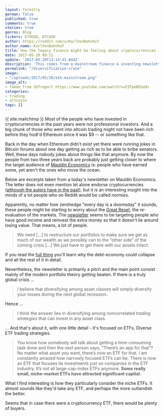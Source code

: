 ```yaml
---
layout: forestry
german: false
published: true
comments: true
stories: true
genres: Blog
tickers: ETHUSD, BTCUSD
author: https://reddit.com/u/KarlVonBahnhof
author_name: KarlVonBahnhof
title: How the legacy finance might be feeling about cryptocurrencies
date: 2017-05-20 09:11
update: '2017-05-20T13:14:43.844Z'
description: 'This comes from a mainstream finance & investing newsletter. '
permalink: "/diversification-craze"
image:
- "/uploads/2017/05/20/eth-mainstream.png"
image_alt:
- Taken from SGTreport https://www.youtube.com/watch?v=EIFpeBEUa9s
categories:
- trading
- altcoins
tags: []
---
```

{{ site.mailchimp }} Most of the people who have invested in cryptocurrencies in the past years were not professional investors. And a big chunk of those who went into altcoin trading might not have been rich before they hodl'd Ethereum since it was $9 -- or something like that.

Back in the day when Ethereum didn't exist yet there were running jokes in Bitcoin forums about one day getting as rich as to be able to bribe senators. Well, these days nobody jokes about things like that anymore. By now the people from two three years back are probably just getting closer to where the target audience of [Mauldin Economics](http://www.mauldineconomics.com/) is: people who have earned some, yet aren't the ones who move the ocean.

Below are excerpts taken from a today's newsletter on Mauldin Economics. The letter does not even mention let alone endorse cryptocurrencies ([although the autors have in the past](https://www.youtube.com/watch?v=hrrF6Wz61HE)), but it is an interesting insight into the minds of a lot people who on Reddit would be called *normies*.

Apparently, no matter how zerohedge "every day is a doomsday" it sounds, these people might be starting to worry about the [Great Reset](http://www.zerohedge.com/news/2016-05-11/what-will-global-economy-look-after-great-reset), the re-evaluation of the markets. The [newsletter](http://archive.is/djUcU) seems to be targeting people who have good income and reinvest the extra money so that it doesn't lie around losing value. That means, a lot of people.

> We need [...] to restructure our portfolios to make sure we get as much of our wealth as we possibly can to the “other side” of the coming crisis [...] We just have to get there with our assets intact.

If you read the [full thing](http://archive.is/djUcU) you'll learn why the debt-economy could collapse and all the rest of it in detail.

Nevertheless, the newsletter is primarily a pitch and the main point consist mainly of the modern portfolio theory getting beaten. If there is a truly global crisis ...

> I believe that diversifying among asset classes will simply diversify your losses during the next global recession.

Hence ...

> I think the answer lies in diversifying among noncorrelated *trading strategies* that can invest in any asset class.

... And that's about it, with one little detail - it's focused on ETFs. Diverse ETF trading strategies.

> You know how somebody will talk about getting a time-consuming task done and then the next person says, “There’s an app for that”? No matter what asset you want, there’s now an ETF for that. I am constantly amazed how narrowly focused ETFs can be. There is now an ETF that focuses its investments just on companies in the ETF industry. It’s not all large-cap-index ETFs anymore. **Some really small, niche-market ETFs have attracted significant capital.**

What I find interesting is how they particularly consider the niche ETFs. It almost sounds like they'd take any ETF, and perhaps the more outlandish the better.

Seems that in case there were a cryptocurrency ETF, there would be plenty of buyers.
